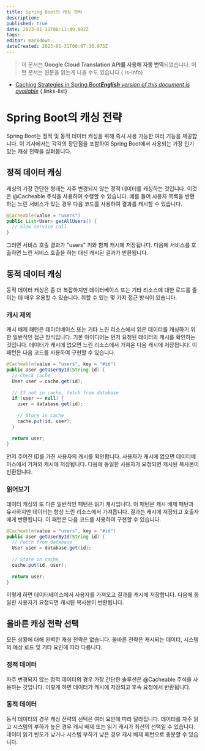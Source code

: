 ```yaml
---
title: Spring Boot의 캐싱 전략
description: 
published: true
date: 2023-01-31T08:11:49.982Z
tags: 
editor: markdown
dateCreated: 2023-01-31T08:07:36.073Z
---
```


> 이 문서는 **Google Cloud Translation API를 사용해 자동 번역**되었습니다.
어떤 문서는 원문을 읽는게 나을 수도 있습니다.{.is-info}
- [Caching Strategies in Spring Boot***English** version of this document is available*](/en/Knowledge-base/Spring-Boot/caching-strategies-in-spring-boot)
{.links-list}


# Spring Boot의 캐싱 전략

Spring Boot는 정적 및 동적 데이터 캐싱을 위해 즉시 사용 가능한 여러 기능을 제공합니다. 이 기사에서는 각각의 장단점을 포함하여 Spring Boot에서 사용되는 가장 인기 있는 캐싱 전략을 살펴봅니다.

## 정적 데이터 캐싱

캐싱의 가장 간단한 형태는 자주 변경되지 않는 정적 데이터를 캐싱하는 것입니다. 이것은 @Cacheable 주석을 사용하여 수행할 수 있습니다. 예를 들어 사용자 목록을 반환하는 느린 서비스가 있는 경우 다음 코드를 사용하여 결과를 캐시할 수 있습니다.

```java
@Cacheable(value = "users")
public List<User> getAllUsers() {
  // Slow service call
}
```

그러면 서비스 호출 결과가 "users" 키와 함께 캐시에 저장됩니다. 다음에 서비스를 호출하면 느린 서비스 호출을 하는 대신 캐시된 결과가 반환됩니다.

## 동적 데이터 캐싱

동적 데이터 캐싱은 좀 더 복잡하지만 데이터베이스 또는 기타 리소스에 대한 로드를 줄이는 데 매우 유용할 수 있습니다. 취할 수 있는 몇 가지 접근 방식이 있습니다.

### 캐시 제외

캐시 배제 패턴은 데이터베이스 또는 기타 느린 리소스에서 읽은 데이터를 캐싱하기 위한 일반적인 접근 방식입니다. 기본 아이디어는 먼저 요청된 데이터의 캐시를 확인하는 것입니다. 데이터가 캐시에 없으면 느린 리소스에서 가져온 다음 캐시에 저장됩니다. 이 패턴은 다음 코드를 사용하여 구현할 수 있습니다.

```java
@Cacheable(value = "users", key = "#id")
public User getUserById(String id) {
  // Check cache
  User user = cache.get(id);
  
  // If not in cache, fetch from database
  if (user == null) {
    user = database.get(id);
    
    // Store in cache
    cache.put(id, user);
  }
  
  return user;
}
```

먼저 주어진 ID를 가진 사용자의 캐시를 확인합니다. 사용자가 캐시에 없으면 데이터베이스에서 가져와 캐시에 저장됩니다. 다음에 동일한 사용자가 요청되면 캐시된 복사본이 반환됩니다.

### 읽어보기

데이터 캐싱의 또 다른 일반적인 패턴은 읽기 캐시입니다. 이 패턴은 캐시 배제 패턴과 유사하지만 데이터는 항상 느린 리소스에서 가져옵니다. 결과는 캐시에 저장되고 호출자에게 반환됩니다. 이 패턴은 다음 코드를 사용하여 구현할 수 있습니다.

```java
@Cacheable(value = "users", key = "#id")
public User getUserById(String id) {
  // Fetch from database
  User user = database.get(id);
  
  // Store in cache
  cache.put(id, user);
  
  return user;
}
```

이렇게 하면 데이터베이스에서 사용자를 가져오고 결과를 캐시에 저장합니다. 다음에 동일한 사용자가 요청되면 캐시된 복사본이 반환됩니다.

## 올바른 캐싱 전략 선택

모든 상황에 대해 완벽한 캐싱 전략은 없습니다. 올바른 전략은 캐시되는 데이터, 시스템의 예상 로드 및 기타 요인에 따라 다릅니다.

### 정적 데이터

자주 변경되지 않는 정적 데이터의 경우 가장 간단한 솔루션은 @Cacheable 주석을 사용하는 것입니다. 이렇게 하면 데이터가 캐시에 저장되고 후속 요청에서 반환됩니다.

### 동적 데이터

동적 데이터의 경우 캐싱 전략의 선택은 여러 요인에 따라 달라집니다. 데이터를 자주 읽고 시스템의 부하가 높은 경우 캐시 배제 또는 읽기 캐시가 최선의 선택일 수 있습니다. 데이터 읽기 빈도가 낮거나 시스템 부하가 낮은 경우 캐시 배제 패턴으로 충분할 수 있습니다.